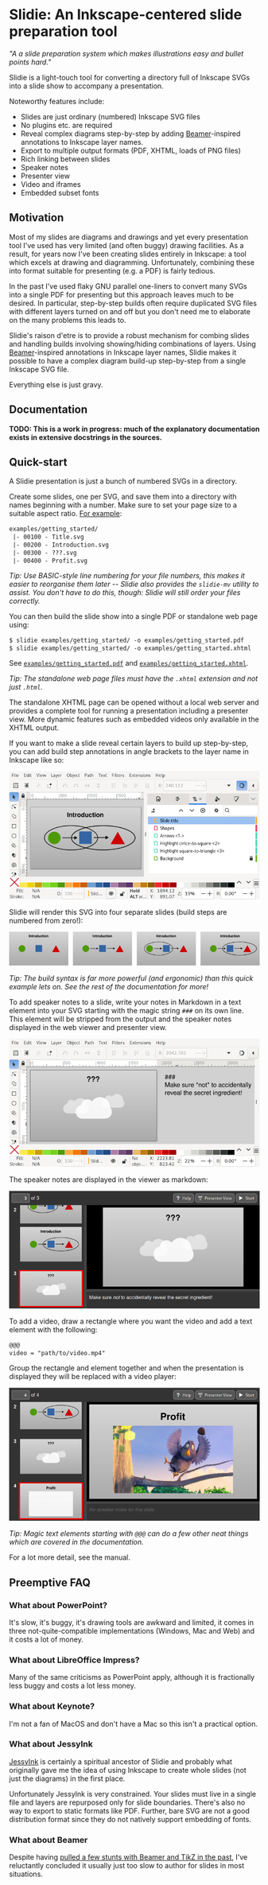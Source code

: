Slidie: An Inkscape-centered slide preparation tool
===================================================

*"A a slide preparation system which makes illustrations easy and bullet points
hard."*

Slidie is a light-touch tool for converting a directory full of Inkscape SVGs
into a slide show to accompany a presentation.

Noteworthy features include:

* Slides are just ordinary (numbered) Inkscape SVG files
* No plugins etc. are required
* Reveal complex diagrams step-by-step by adding
  [Beamer](https://en.wikipedia.org/wiki/Beamer_(LaTeX))-inspired annotations
  to Inkscape layer names.
* Export to multiple output formats (PDF, XHTML, loads of PNG files)
* Rich linking between slides
* Speaker notes
* Presenter view
* Video and iframes
* Embedded subset fonts


Motivation
----------

Most of my slides are diagrams and drawings and yet every presentation tool
I've used has very limited (and often buggy) drawing facilities. As a result,
for years now I've been creating slides entirely in Inkscape: a tool which
excels at drawing and diagramming. Unfortunately, combining these into format
suitable for presenting (e.g. a PDF) is fairly tedious.

In the past I've used flaky GNU parallel one-liners to convert many SVGs into a
single PDF for presenting but this approach leaves much to be desired. In
particular, step-by-step builds often require duplicated SVG files with
different layers turned on and off but you don't need me to elaborate on the
many problems this leads to.

Slidie's raison d'etre is to provide a robust mechanism for combing slides and
handling builds involving showing/hiding combinations of layers. Using
[Beamer](https://en.wikipedia.org/wiki/Beamer_%28LaTeX%29)-inspired annotations
in Inkscape layer names, Slidie makes it possible to have a complex diagram
build-up step-by-step from a single Inkscape SVG file.

Everything else is just gravy.


Documentation
-------------

**TODO: This is a work in progress: much of the explanatory documentation exists
in extensive docstrings in the sources.**


Quick-start
-----------

A Slidie presentation is just a bunch of numbered SVGs in a directory.

Create some slides, one per SVG, and save them into a directory with names
beginning with a number. Make sure to set your page size to a suitable aspect
ratio. [For example](./examples/getting_started):

    examples/getting_started/
     |- 00100 - Title.svg
     |- 00200 - Introduction.svg
     |- 00300 - ???.svg
     |- 00400 - Profit.svg

*Tip: Use BASIC-style line numbering for your file numbers, this makes it
easier to reorganise them later -- Slidie also provides the `slidie-mv` utility
to assist. You don't have to do this, though: Slidie will still order your
files correctly.*

You can then build the slide show into a single PDF or standalone web page
using:

    $ slidie examples/getting_started/ -o examples/getting_started.pdf
    $ slidie examples/getting_started/ -o examples/getting_started.xhtml

See [`examples/getting_started.pdf`](./examples/getting_started.pdf) and
[`examples/getting_started.xhtml`](./examples/getting_started.xhtml).

*Tip: The standalone web page files must have the `.xhtml` extension and not
just `.html`.*

The standalone XHTML page can be opened without a local web server and provides
a complete tool for running a presentation including a presenter view. More
dynamic features such as embedded videos only available in the XHTML output.

If you want to make a slide reveal certain layers to build up step-by-step, you
can add build step annotations in angle brackets to the layer name in Inkscape
like so:

![Specially labelled layers](./docs/source/_static/build_steps_screenshot.png)

Slidie will render this SVG into four separate slides (build steps are numbered
from zero!):

![Diagram building up](./docs/source/_static/build_steps.png)

*Tip: The build syntax is far more powerful (and ergonomic) than this quick
example lets on. See the rest of the documentation for more!*

To add speaker notes to a slide, write your notes in Markdown in a text element
into your SVG starting with the magic string `###` on its own line. This
element will be stripped from the output and the speaker notes displayed in the
web viewer and presenter view.

![Speaker notes in Inkscape](./docs/source/_static/speaker_notes_source_screenshot.png)

The speaker notes are displayed in the viewer as markdown:

![Speaker notes in XHTML viewer](./docs/source/_static/speaker_notes_viewer_screenshot.png)

To add a video, draw a rectangle where you want the video and add a text
element with the following:

    @@@
    video = "path/to/video.mp4"

Group the rectangle and element together and when the presentation is displayed
they will be replaced with a video player:

![A video playing with the XHTML viewer](./docs/source/_static/video_viewer_screenshot.png)

*Tip: Magic text elements starting with `@@@` can do a few other neat things
which are covered in the documentation.*

For a lot more detail, see the manual.


Preemptive FAQ
--------------

### What about PowerPoint?

It's slow, it's buggy, it's drawing tools are awkward and limited, it comes in
three not-quite-compatible implementations (Windows, Mac and Web) and it costs
a lot of money.


### What about LibreOffice Impress?

Many of the same criticisms as PowerPoint apply, although it is fractionally
less buggy and costs a lot less money.


### What about Keynote?

I'm not a fan of MacOS and don't have a Mac so this isn't a practical option.


### What about JessyInk

[JessyInk](https://code.google.com/archive/p/jessyink/) is certainly a
spiritual ancestor of Slidie and probably what originally gave me the idea of
using Inkscape to create whole slides (not just the diagrams) in the first
place.

Unfortunately JessyInk is very constrained. Your slides must live in a single
file and layers are repurposed only for slide boundaries. There's also no way
to export to static formats like PDF. Further, bare SVG are not a good
distribution format since they do not natively support embedding of fonts.


### What about Beamer

Despite having [pulled a few stunts with Beamer and TikZ in the
past](http://jhnet.co.uk/misc/handWavyPCIe.pdf), I've reluctantly concluded it
usually just too slow to author for slides in most situations.


